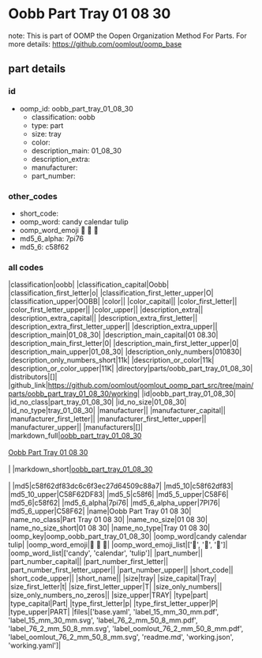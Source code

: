 # Oobb Part Tray 01 08 30  

note: This is part of OOMP the Oopen Organization Method For Parts. For more details: https://github.com/oomlout/oomp_base

##  part details





### id
* oomp_id: oobb_part_tray_01_08_30
  * classification: oobb
  * type: part
  * size: tray
  * color: 
  * description_main: 01_08_30
  * description_extra: 
  * manufacturer: 
  * part_number: 

### other_codes
* short_code: 
* oomp_word: candy calendar tulip
* oomp_word_emoji :candy: :calendar: :tulip:
* md5_6_alpha: 7pi76
* md5_6: c58f62

### all codes 
|classification|oobb|
|classification_capital|Oobb|
|classification_first_letter|o|
|classification_first_letter_upper|O|
|classification_upper|OOBB|
|color||
|color_capital||
|color_first_letter||
|color_first_letter_upper||
|color_upper||
|description_extra||
|description_extra_capital||
|description_extra_first_letter||
|description_extra_first_letter_upper||
|description_extra_upper||
|description_main|01_08_30|
|description_main_capital|01 08.30|
|description_main_first_letter|0|
|description_main_first_letter_upper|0|
|description_main_upper|01_08_30|
|description_only_numbers|010830|
|description_only_numbers_short|11k|
|description_or_color|11k|
|description_or_color_upper|11K|
|directory|parts/oobb_part_tray_01_08_30|
|distributors|[]|
|github_link|https://github.com/oomlout/oomlout_oomp_part_src/tree/main/parts/oobb_part_tray_01_08_30/working|
|id|oobb_part_tray_01_08_30|
|id_no_class|part_tray_01_08_30|
|id_no_size|01_08_30|
|id_no_type|tray_01_08_30|
|manufacturer||
|manufacturer_capital||
|manufacturer_first_letter||
|manufacturer_first_letter_upper||
|manufacturer_upper||
|manufacturers|[]|
|markdown_full|[oobb_part_tray_01_08_30](https://github.com/oomlout/oomlout_oomp_part_src/tree/main/parts/oobb_part_tray_01_08_30/working)<br>[](https://github.com/oomlout/oomlout_oomp_part_src/tree/main/parts/oobb_part_tray_01_08_30/working)<br>[Oobb Part Tray 01 08 30](https://github.com/oomlout/oomlout_oomp_part_src/tree/main/parts/oobb_part_tray_01_08_30/working)<br><br>|
|markdown_short|[oobb_part_tray_01_08_30](https://github.com/oomlout/oomlout_oomp_part_src/tree/main/parts/oobb_part_tray_01_08_30/working)<br><br>|
|md5|c58f62df83dc6c6f3ec27d64509c88a7|
|md5_10|c58f62df83|
|md5_10_upper|C58F62DF83|
|md5_5|c58f6|
|md5_5_upper|C58F6|
|md5_6|c58f62|
|md5_6_alpha|7pi76|
|md5_6_alpha_upper|7PI76|
|md5_6_upper|C58F62|
|name|Oobb Part Tray 01 08 30|
|name_no_class|Part Tray 01 08 30|
|name_no_size|01 08 30|
|name_no_size_short|01 08 30|
|name_no_type|Tray 01 08 30|
|oomp_key|oomp_oobb_part_tray_01_08_30|
|oomp_word|candy calendar tulip|
|oomp_word_emoji|:candy: :calendar: :tulip:|
|oomp_word_emoji_list|[':candy:', ':calendar:', ':tulip:']|
|oomp_word_list|['candy', 'calendar', 'tulip']|
|part_number||
|part_number_capital||
|part_number_first_letter||
|part_number_first_letter_upper||
|part_number_upper||
|short_code||
|short_code_upper||
|short_name||
|size|tray|
|size_capital|Tray|
|size_first_letter|t|
|size_first_letter_upper|T|
|size_only_numbers||
|size_only_numbers_no_zeros||
|size_upper|TRAY|
|type|part|
|type_capital|Part|
|type_first_letter|p|
|type_first_letter_upper|P|
|type_upper|PART|
|files|['base.yaml', 'label_15_mm_30_mm.pdf', 'label_15_mm_30_mm.svg', 'label_76_2_mm_50_8_mm.pdf', 'label_76_2_mm_50_8_mm.svg', 'label_oomlout_76_2_mm_50_8_mm.pdf', 'label_oomlout_76_2_mm_50_8_mm.svg', 'readme.md', 'working.json', 'working.yaml']|
